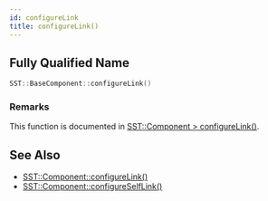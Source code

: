 ```yaml
---
id: configureLink
title: configureLink()
---
```

## Fully Qualified Name
```cpp
SST::BaseComponent::configureLink()
```

### Remarks

This function is documented in [SST::Component > configureLink()](cpp/component/configureLink).


## See Also
- [SST::Component::configureLink()](cpp/component/configureLink.md)
- [SST::Component::configureSelfLink()](cpp/component/configureSelfLink.md)